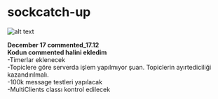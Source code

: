 # sockcatch-up 

![alt text](https://cdn.discordapp.com/attachments/734826030719697048/788839163759034408/v2-sistem.PNG)

**December 17  commented_17.12**  
**Kodun commented halini ekledim**  
-Timerlar eklenecek  
-Topiclere göre serverda işlem yapılmıyor şuan. Topiclerin ayırtediciliği kazandırılmalı.  
-100k message testleri yapılacak  
-MultiClients classı kontrol edilecek
